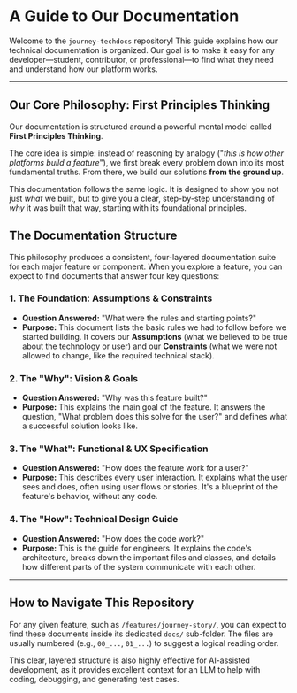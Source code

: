 # A Guide to Our Documentation

Welcome to the `journey-techdocs` repository! This guide explains how our technical documentation is organized. Our goal is to make it easy for any developer—student, contributor, or professional—to find what they need and understand how our platform works.

---

## Our Core Philosophy: First Principles Thinking

Our documentation is structured around a powerful mental model called **First Principles Thinking**.

The core idea is simple: instead of reasoning by analogy ("*this is how other platforms build a feature*"), we first break every problem down into its most fundamental truths. From there, we build our solutions **from the ground up**.

This documentation follows the same logic. It is designed to show you not just *what* we built, but to give you a clear, step-by-step understanding of *why* it was built that way, starting with its foundational principles.

## The Documentation Structure

This philosophy produces a consistent, four-layered documentation suite for each major feature or component. When you explore a feature, you can expect to find documents that answer four key questions:

### 1. The Foundation: Assumptions & Constraints

* **Question Answered:** "What were the rules and starting points?"
* **Purpose:** This document lists the basic rules we had to follow before we started building. It covers our **Assumptions** (what we believed to be true about the technology or user) and our **Constraints** (what we were not allowed to change, like the required technical stack).

### 2. The "Why": Vision & Goals

* **Question Answered:** "Why was this feature built?"
* **Purpose:** This explains the main goal of the feature. It answers the question, "What problem does this solve for the user?" and defines what a successful solution looks like.

### 3. The "What": Functional & UX Specification

* **Question Answered:** "How does the feature work for a user?"
* **Purpose:** This describes every user interaction. It explains what the user sees and does, often using user flows or stories. It's a blueprint of the feature's behavior, without any code.

### 4. The "How": Technical Design Guide

* **Question Answered:** "How does the code work?"
* **Purpose:** This is the guide for engineers. It explains the code's architecture, breaks down the important files and classes, and details how different parts of the system communicate with each other.

---

## How to Navigate This Repository

For any given feature, such as `/features/journey-story/`, you can expect to find these documents inside its dedicated `docs/` sub-folder. The files are usually numbered (e.g., `00_...`, `01_...`) to suggest a logical reading order.

This clear, layered structure is also highly effective for AI-assisted development, as it provides excellent context for an LLM to help with coding, debugging, and generating test cases.
